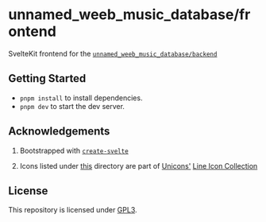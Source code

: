 # unnamed_weeb_music_database/frontend

SvelteKit frontend for the [`unnamed_weeb_music_database/backend`](https://github.com/unnamed-weeb-organization/database)

## Getting Started

-   `pnpm install` to install dependencies.
-   `pnpm dev` to start the dev server.

## Acknowledgements

1. Bootstrapped with [`create-svelte`](https://github.com/sveltejs/kit/tree/master/packages/create-svelte)

2. Icons listed under [this](./src/lib/assets/icons) directory are part of [Unicons'](**https://iconscout.com/contributors/unicons/icons) [Line Icon Collection](https://iconscout.com/contributors/unicons/icons/unicons-line)

## License

This repository is licensed under [GPL3](./LICENSE.md).
